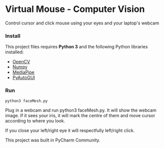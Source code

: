 # Virtual Mouse - Computer Vision 
Control cursor and click mouse using your eyes and your laptop's webcam

### Install

This project files requires **Python 3** and the following Python libraries installed:

- [OpenCV](https://opencv.org/)
- [Numpy](http://numpy.org/)
- [MediaPipe](https://google.github.io/mediapipe/)
- [PyAutoGUI](https://pyautogui.readthedocs.io/en/latest/)


### Run

```bash
python3 faceMesh.py
```  

Plug in a webcam and run python3 faceMesh.py. It will show the webcam image. If it sees your iris, it will mark the centre of them and move cursor according to where you look. 

If you close your left/right eye it will respectfully left/right click.

This project was built in PyCharm Community.
